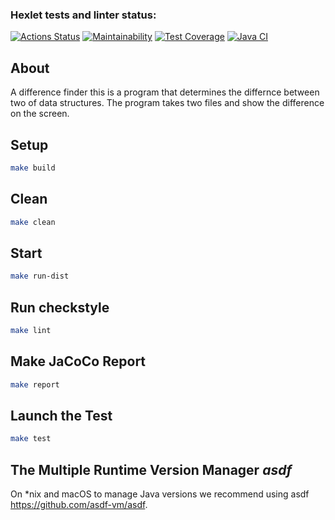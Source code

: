 ### Hexlet tests and linter status:
[![Actions Status](https://github.com/in0mad/java-project-71/actions/workflows/hexlet-check.yml/badge.svg)](https://github.com/in0mad/java-project-71/actions)
[![Maintainability](https://api.codeclimate.com/v1/badges/b818828c6757fde20bbc/maintainability)](https://codeclimate.com/github/in0mad/java-project-71/maintainability)
[![Test Coverage](https://api.codeclimate.com/v1/badges/b818828c6757fde20bbc/test_coverage)](https://codeclimate.com/github/in0mad/java-project-71/test_coverage)
[![Java CI](https://github.com/in0mad/java-project-71/actions/workflows/java-CI.yml/badge.svg)](https://github.com/in0mad/java-project-71/actions)

## About
A difference finder this is a program that determines the differnce between two of data structures. The program takes two files and show the difference on the screen.

## Setup

```bash
make build
```

## Clean

```bash
make clean
```

## Start

```bash
make run-dist
```

## Run checkstyle

```bash
make lint
```

## Make JaCoCo Report

```bash
make report
```

## Launch the Test

```bash
make test
```

## The Multiple Runtime Version Manager *asdf*

On *nix and macOS to manage Java versions we recommend using asdf https://github.com/asdf-vm/asdf.
